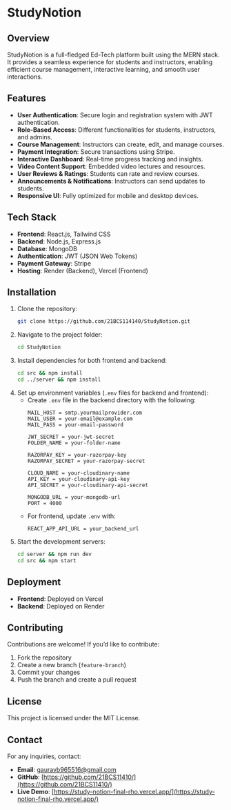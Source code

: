 # StudyNotion

## Overview

StudyNotion is a full-fledged Ed-Tech platform built using the MERN stack. It provides a seamless experience for students and instructors, enabling efficient course management, interactive learning, and smooth user interactions.

## Features

- **User Authentication**: Secure login and registration system with JWT authentication.
- **Role-Based Access**: Different functionalities for students, instructors, and admins.
- **Course Management**: Instructors can create, edit, and manage courses.
- **Payment Integration**: Secure transactions using Stripe.
- **Interactive Dashboard**: Real-time progress tracking and insights.
- **Video Content Support**: Embedded video lectures and resources.
- **User Reviews & Ratings**: Students can rate and review courses.
- **Announcements & Notifications**: Instructors can send updates to students.
- **Responsive UI**: Fully optimized for mobile and desktop devices.

## Tech Stack

- **Frontend**: React.js, Tailwind CSS
- **Backend**: Node.js, Express.js
- **Database**: MongoDB
- **Authentication**: JWT (JSON Web Tokens)
- **Payment Gateway**: Stripe
- **Hosting**: Render (Backend), Vercel (Frontend)

## Installation

1. Clone the repository:
   ```sh
   git clone https://github.com/21BCS114140/StudyNotion.git
   ```
2. Navigate to the project folder:
   ```sh
   cd StudyNotion
   ```
3. Install dependencies for both frontend and backend:
   ```sh
   cd src && npm install
   cd ../server && npm install
   ```
4. Set up environment variables (`.env` files for backend and frontend):
   - Create `.env` file in the backend directory with the following:
     ```
     MAIL_HOST = smtp.yourmailprovider.com
     MAIL_USER = your-email@example.com
     MAIL_PASS = your-email-password

     JWT_SECRET = your-jwt-secret
     FOLDER_NAME = your-folder-name

     RAZORPAY_KEY = your-razorpay-key
     RAZORPAY_SECRET = your-razorpay-secret

     CLOUD_NAME = your-cloudinary-name
     API_KEY = your-cloudinary-api-key
     API_SECRET = your-cloudinary-api-secret

     MONGODB_URL = your-mongodb-url
     PORT = 4000
     ```
   - For frontend, update `.env` with:
     ```
     REACT_APP_API_URL = your_backend_url
     ```
5. Start the development servers:
   ```sh
   cd server && npm run dev
   cd src && npm start
   ```

## Deployment

- **Frontend**: Deployed on Vercel
- **Backend**: Deployed on Render

## Contributing

Contributions are welcome! If you’d like to contribute:

1. Fork the repository
2. Create a new branch (`feature-branch`)
3. Commit your changes
4. Push the branch and create a pull request

## License

This project is licensed under the MIT License.

## Contact

For any inquiries, contact:

- **Email**: gauravb965516@gmail.com
- **GitHub**: [https://github.com/21BCS11410/](https://github.com/21BCS11410/)
- **Live Demo**: [https://study-notion-final-rho.vercel.app/](https://study-notion-final-rho.vercel.app/)


